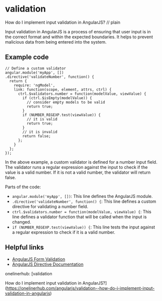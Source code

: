 # validation

How do I implement input validation in AngularJS?
// plain

Input validation in AngularJS is a process of ensuring that user input is in the correct format and within the expected boundaries. It helps to prevent malicious data from being entered into the system.

## Example code


```
// Define a custom validator
angular.module('myApp', [])
.directive('validateNumber', function() {
  return {
    require: 'ngModel',
    link: function(scope, element, attrs, ctrl) {
      ctrl.$validators.number = function(modelValue, viewValue) {
        if (ctrl.$isEmpty(modelValue)) {
          // consider empty models to be valid
          return true;
        }
        if (NUMBER_REGEXP.test(viewValue)) {
          // it is valid
          return true;
        }
        // it is invalid
        return false;
      };
    }
  };
});
```

In the above example, a custom validator is defined for a number input field. The validator runs a regular expression against the input to check if the value is a valid number. If it is not a valid number, the validator will return false.

Parts of the code:
- `angular.module('myApp', [])`: This line defines the AngularJS module.
- `.directive('validateNumber', function() {`: This line defines a custom directive for validating a number field.
- `ctrl.$validators.number = function(modelValue, viewValue) {`: This line defines a validator function that will be called when the input is changed.
- `if (NUMBER_REGEXP.test(viewValue)) {`: This line tests the input against a regular expression to check if it is a valid number.

## Helpful links
- [AngularJS Form Validation](https://docs.angularjs.org/guide/forms)
- [AngularJS Directive Documentation](https://docs.angularjs.org/api/ng/directive)

onelinerhub: [validation

How do I implement input validation in AngularJS?](https://onelinerhub.com/angularjs/validation--how-do-i-implement-input-validation-in-angularjs)